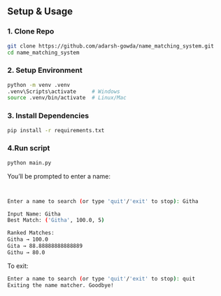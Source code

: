 
## Setup & Usage

### 1. Clone Repo
```bash
git clone https://github.com/adarsh-gowda/name_matching_system.git
cd name_matching_system
```

### 2. Setup Environment
```bash
python -m venv .venv
.venv\Scripts\activate     # Windows
source .venv/bin/activate  # Linux/Mac
```

### 3. Install Dependencies
```bash
pip install -r requirements.txt

```
### 4.Run script
```bash
python main.py

```
You’ll be prompted to enter a name:
```bash


Enter a name to search (or type 'quit'/'exit' to stop): Githa

Input Name: Githa
Best Match: ('Githa', 100.0, 5)

Ranked Matches:
Githa → 100.0
Gita → 88.88888888888889
Githu → 80.0

```
To exit:
```bash
Enter a name to search (or type 'quit'/'exit' to stop): quit
Exiting the name matcher. Goodbye!


```

